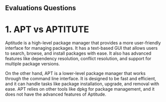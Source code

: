 ## Evaluations Questions 

# 1. APT vs APTITUTE

Aptitude is a high-level package manager that provides a more user-friendly interface for managing packages. 
It has a text-based GUI that allows users to search, browse, and install packages with ease. 
It also has advanced features like dependency resolution, conflict resolution, and support for multiple package versions.

On the other hand, APT is a lower-level package manager that works through the command line interface. 
It is designed to be fast and efficient, and it can handle tasks like package installation, upgrade, and removal with ease. 
APT relies on other tools like dpkg for package management, and it does not have the advanced features of Aptitude.
